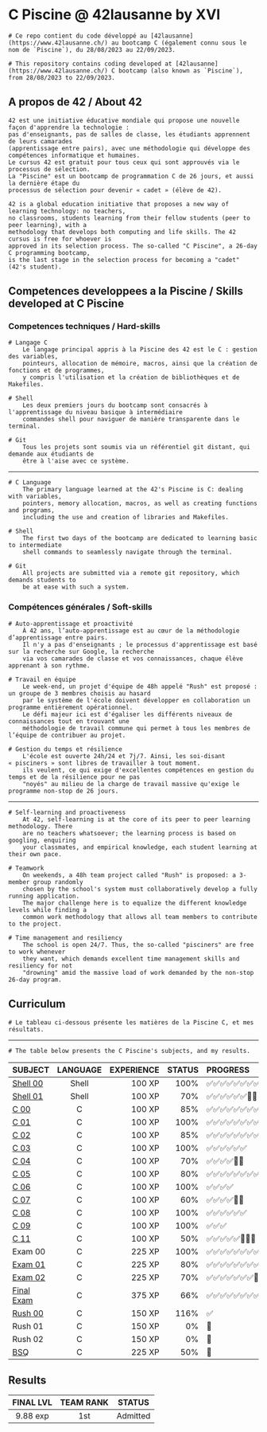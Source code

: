 # C Piscine @ 42lausanne by XVI

	# Ce repo contient du code développé au [42lausanne](https://www.42lausanne.ch/) au bootcamp C (également connu sous le nom de `Piscine`), du 28/08/2023 au 22/09/2023.
	
	# This repository contains coding developed at [42lausanne](https://www.42lausanne.ch/) C bootcamp (also known as `Piscine`), from 28/08/2023 to 22/09/2023.

## A propos de 42 / About 42

	42 est une initiative éducative mondiale qui propose une nouvelle façon d'apprendre la technologie :
	pas d'enseignants, pas de salles de classe, les étudiants apprennent de leurs camarades
	(apprentissage entre pairs), avec une méthodologie qui développe des compétences informatique et humaines.
	Le cursus 42 est gratuit pour tous ceux qui sont approuvés via le processus de sélection.
	La "Piscine" est un bootcamp de programmation C de 26 jours, et aussi la dernière étape du
	processus de sélection pour devenir « cadet » (élève de 42).

	42 is a global education initiative that proposes a new way of learning technology: no teachers,
	no classrooms, students learning from their fellow students (peer to peer learning), with a
	methodology that develops both computing and life skills. The 42 cursus is free for whoever is
	approved in its selection process. The so-called "C Piscine", a 26-day C programming bootcamp,
	is the last stage in the selection process for becoming a "cadet" (42's student). 

## Competences developpees a la Piscine / Skills developed at C Piscine

### Competences techniques / Hard-skills

	# Langage C
		Le langage principal appris à la Piscine des 42 est le C : gestion des variables,
		pointeurs, allocation de mémoire, macros, ainsi que la création de fonctions et de programmes,
		y compris l'utilisation et la création de bibliothèques et de Makefiles.

	# Shell
		Les deux premiers jours du bootcamp sont consacrés à l'apprentissage du niveau basique à intermédiaire
		commandes shell pour naviguer de manière transparente dans le terminal.

	# Git
		Tous les projets sont soumis via un référentiel git distant, qui demande aux étudiants de
		être à l'aise avec ce système.
----------------------------------------------------------------------------------------------------------------------------------

	# C Language
		The primary language learned at the 42's Piscine is C: dealing with variables,
		pointers, memory allocation, macros, as well as creating functions and programs,
		including the use and creation of libraries and Makefiles.

	# Shell
		The first two days of the bootcamp are dedicated to learning basic to intermediate
		shell commands to seamlessly navigate through the terminal.

	# Git
		All projects are submitted via a remote git repository, which demands students to
		be at ease with such a system.

### Compétences générales / Soft-skills

	# Auto-apprentissage et proactivité
		À 42 ans, l’auto-apprentissage est au cœur de la méthodologie d’apprentissage entre pairs.
		Il n'y a pas d'enseignants ; le processus d'apprentissage est basé sur la recherche sur Google, la recherche
		via vos camarades de classe et vos connaissances, chaque élève apprenant à son rythme.

	# Travail en équipe
		Le week-end, un projet d'équipe de 48h appelé "Rush" est proposé : un groupe de 3 membres choisis au hasard
		par le système de l'école doivent développer en collaboration un programme entièrement opérationnel.
		Le défi majeur ici est d'égaliser les différents niveaux de connaissances tout en trouvant une
		méthodologie de travail commune qui permet à tous les membres de l’équipe de contribuer au projet.

	# Gestion du temps et résilience
		L'école est ouverte 24h/24 et 7j/7. Ainsi, les soi-disant « pisciners » sont libres de travailler à tout moment.
		ils veulent, ce qui exige d'excellentes compétences en gestion du temps et de la résilience pour ne pas
		"noyés" au milieu de la charge de travail massive qu'exige le programme non-stop de 26 jours.	

----------------------------------------------------------------------------------------------------------------------------------

	# Self-learning and proactiveness
		At 42, self-learning is at the core of its peer to peer learning methodology. There
		are no teachers whatsoever; the learning process is based on googling, enquiring
		your classmates, and empirical knowledge, each student learning at their own pace.

	# Teamwork
		On weekends, a 48h team project called "Rush" is proposed: a 3-member group randomly
		chosen by the school's system must collaboratively develop a fully running application.
		The major challenge here is to equalize the different knowledge levels while finding a
		common work methodology that allows all team members to contribute to the project.

	# Time management and resiliency
		The school is open 24/7. Thus, the so-called "pisciners" are free to work whenever
		they want, which demands excellent time management skills and resiliency for not
		"drowning" amid the massive load of work demanded by the non-stop 26-day program.

## Curriculum

	# Le tableau ci-dessous présente les matières de la Piscine C, et mes résultats.
----------------------------------------------------------------------------------------------------------------------------------

	# The table below presents the C Piscine's subjects, and my results.

|SUBJECT			|LANGUAGE	|EXPERIENCE	|STATUS		|PROGRESS
|:--				|:-:		|--:		|--:		|:--
|[Shell 00](./shell00)		|Shell		|100 XP		|100%		|✅✅✅✅✅✅✅✅✅✅
|[Shell 01](./shell01)		|Shell		|100 XP		|70%		|✅✅✅✅✅✅🔲🔲
|[C 00](./C00)			|C			|100 XP		|85%	|✅✅✅✅✅✅✅✅🔲
|[C 01](./C01)			|C			|100 XP		|100%	|✅✅✅✅✅✅✅✅✅
|[C 02](./C02)			|C			|100 XP		|85%	|✅✅✅✅✅✅✅✅✅✅✅✅🔲
|[C 03](./C03)			|C			|100 XP		|100%	|✅✅✅✅✅✅
|[C 04](./C04)			|C			|100 XP		|70%	|✅✅✅✅🔲🔲
|[C 05](./C05)			|C			|100 XP		|80%	|✅✅✅✅✅✅✅✅🔲
|[C 06](./C06)			|C			|100 XP		|100%	|✅✅✅✅
|[C 07](./C07)			|C			|100 XP		|60%	|✅✅✅✅🔲🔲
|[C 08](./C08)			|C			|100 XP		|100%	|✅✅✅✅✅✅
|[C 09](./C09)			|C			|100 XP		|100%	|✅✅✅
|[C 11](./C11)			|C			|100 XP		|50%	|✅✅✅✅✅🔲🔲🔲
|Exam 00			|C			|225 XP		|100%	|✅✅✅✅✅✅✅✅✅✅
|[Exam 01](./exam01)			|C				|225 XP		|80%	|✅✅✅✅✅✅✅✅🔲🔲
|[Exam 02](./exam02)			|C			|225 XP		|70%	|✅✅✅✅✅✅✅🔲🔲🔲
|[Final Exam](./exam_final)			|C			|375 XP		|66%	|✅✅✅✅✅✅✅✅✅✅✅🔲🔲🔲🔲🔲
|[Rush 00](./rush00)		|C			|150 XP		|116% 	|✅
|Rush 01		|C			|150 XP		|0%	|🔲
|Rush 02		|C			|150 XP		|0% 	|🔲
|[BSQ](./BSQ)			|C			|225 XP		|50%	|🔲

## Results

|FINAL LVL	| TEAM RANK	  |STATUS
|:-:		|:-----------:|:--:
|9.88 exp	|   1st	 	    |Admitted
